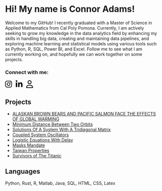 
[//]: <> (Introducing myself)
# Hi! My name is Connor Adams!

[//]: <> (Quick bio summary)
Welcome to my GitHub! I recently graduated with a Master of Science in Applied Mathematics from Cal Poly Pomona. Currently, I am actively seeking to grow my knowledge in the data analytics field by enhancing my skills in handling big data, creating and maintaining data pipelines, and exploring machine learning and statistical models using various tools such as Python, R, SQL, Power BI, and Excel. Follow me to see what I am currently working on, and hopefully we can work together on some projects. 

[//]: <> (Brief desciption of myself)

### Connect with me:
[<img src="fa-instagram.svg" width="22">][instagram] &nbsp;
[<img src="fa-linkedin.svg" width="22">][linkedin] &nbsp;
[<img src="fa-user.svg" width="22">][website]

## Projects
- [ALASKAN BROWN BEARS AND PACIFIC SALMON FACE THE EFFECTS OF GLOBAL WARMING][thesis]
- [Minimum Distance Between Two Orbits][orbits]
- [Solutions Of A System With A Tridiagonal Matrix][tridiagonal]
- [Coupled System Oscillators][oscillators]
- [Logistic Equations With Delay][delay]
- [Masks Mandate][mask]
- [Taiwan Properties][taiwan]
- [Survivors of The Titanic][titanic]

## Languages

Python, Rust, R, Matlab, Java, SQL, HTML, CSS, Latex



[//]: <> (Links to social media and website in the future!)
[instagram]: https://instagram.com/cleeadams

[linkedin]: https://www.linkedin.com/in/connor-adams-4a5449170/

[website]: https://www.connoradams.io

[//]: <> (Links to projects)
[thesis]: https://github.com/Cleeadams/Alaskan-Brown-Bears
[taiwan]: https://github.com/Cleeadams/Taiwan-Properties
[titanic]: https://github.com/Cleeadams/Titanic-Survival
[mask]: https://github.com/Cleeadams/Masks-Required
[orbits]: https://github.com/Cleeadams/Optimizing-Jump-Between-Orbits
[tridiagonal]: https://github.com/Cleeadams/System-of-a-Tridiagonal-Matrix
[oscillators]: https://github.com/Cleeadams/Coupled-System-Oscillators
[delay]: https://github.com/Cleeadams/Logistic-Equations
